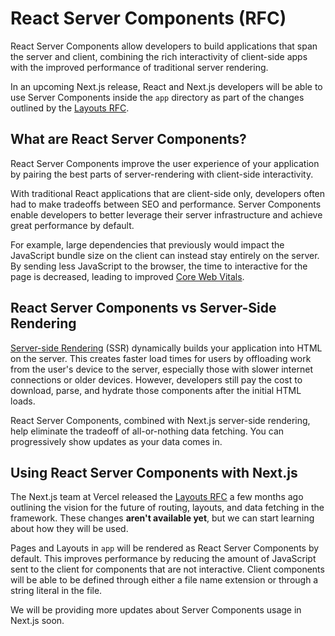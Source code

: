 # React Server Components (RFC)

React Server Components allow developers to build applications that span the server and client, combining the rich interactivity of client-side apps with the improved performance of traditional server rendering.

In an upcoming Next.js release, React and Next.js developers will be able to use Server Components inside the `app` directory as part of the changes outlined by the [Layouts RFC](https://nextjs.org/blog/layouts-rfc).

## What are React Server Components?

React Server Components improve the user experience of your application by pairing the best parts of server-rendering with client-side interactivity.

With traditional React applications that are client-side only, developers often had to make tradeoffs between SEO and performance. Server Components enable developers to better leverage their server infrastructure and achieve great performance by default.

For example, large dependencies that previously would impact the JavaScript bundle size on the client can instead stay entirely on the server. By sending less JavaScript to the browser, the time to interactive for the page is decreased, leading to improved [Core Web Vitals](https://vercel.com/blog/core-web-vitals).

## React Server Components vs Server-Side Rendering

[Server-side Rendering](pages.md#server-side-rendering) (SSR) dynamically builds your application into HTML on the server. This creates faster load times for users by offloading work from the user's device to the server, especially those with slower internet connections or older devices. However, developers still pay the cost to download, parse, and hydrate those components after the initial HTML loads.

React Server Components, combined with Next.js server-side rendering, help eliminate the tradeoff of all-or-nothing data fetching. You can progressively show updates as your data comes in.

## Using React Server Components with Next.js

The Next.js team at Vercel released the [Layouts RFC](https://nextjs.org/blog/layouts-rfc) a few months ago outlining the vision for the future of routing, layouts, and data fetching in the framework. These changes **aren't available yet**, but we can start learning about how they will be used.

Pages and Layouts in `app` will be rendered as React Server Components by default. This improves performance by reducing the amount of JavaScript sent to the client for components that are not interactive. Client components will be able to be defined through either a file name extension or through a string literal in the file.

We will be providing more updates about Server Components usage in Next.js soon.
